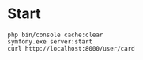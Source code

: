 
# Start

```
php bin/console cache:clear 
symfony.exe server:start
curl http://localhost:8000/user/card
```
